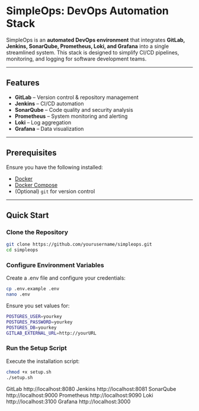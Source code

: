 # SimpleOps: DevOps Automation Stack

SimpleOps is an **automated DevOps environment** that integrates **GitLab, Jenkins, SonarQube, Prometheus, Loki, and Grafana** into a single streamlined system. This stack is designed to simplify CI/CD pipelines, monitoring, and logging for software development teams.

---

## Features
- **GitLab** – Version control & repository management  
- **Jenkins** – CI/CD automation  
- **SonarQube** – Code quality and security analysis  
- **Prometheus** – System monitoring and alerting  
- **Loki** – Log aggregation  
- **Grafana** – Data visualization  

---

## Prerequisites
Ensure you have the following installed:
- [Docker](https://docs.docker.com/get-docker/)  
- [Docker Compose](https://docs.docker.com/compose/install/)  
- (Optional) `git` for version control  

---

## Quick Start

### Clone the Repository
```bash
git clone https://github.com/yourusername/simpleops.git
cd simpleops
```
### Configure Environment Variables
Create a .env file and configure your credentials:
```bash
cp .env.example .env
nano .env
```
Ensure you set values for:
```bash
POSTGRES_USER=yourkey
POSTGRES_PASSWORD=yourkey
POSTGRES_DB=yourkey
GITLAB_EXTERNAL_URL=http://yourURL
```
### Run the Setup Script
Execute the installation script:
```bash
chmod +x setup.sh
./setup.sh
```

GitLab	http://localhost:8080
Jenkins	http://localhost:8081
SonarQube	http://localhost:9000
Prometheus	http://localhost:9090
Loki	http://localhost:3100
Grafana	http://localhost:3000